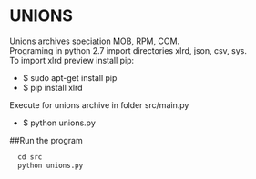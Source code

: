 # UNIONS
Unions archives speciation MOB, RPM, COM. </br>
Programing in python 2.7 import directories xlrd, json, csv, sys. </br>
To import xlrd preview install pip: 
<ul>
<li>$ sudo apt-get install pip 
<li>$ pip install xlrd
</ul>

Execute for unions archive in folder src/main.py 
<ul>
<li>$ python unions.py
</ul>

##Run the program

```python
  cd src
  python unions.py 
```

